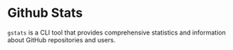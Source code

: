 # Github Stats

`gstats` is a CLI tool that provides comprehensive statistics and information about GitHub repositories and users.
